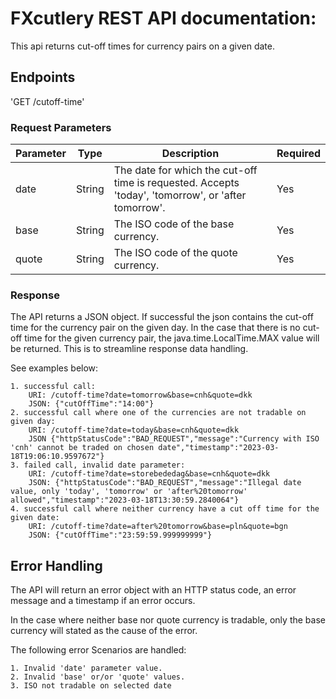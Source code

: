 # FXcutlery REST API documentation:

This api returns cut-off times for currency pairs on a given date.

## Endpoints

'GET /cutoff-time'

### Request Parameters
| Parameter | Type   | Description                                              | Required |
|-----------|--------|----------------------------------------------------------|----------|
| date      | String | The date for which the cut-off time is requested. Accepts 'today', 'tomorrow', or 'after tomorrow'. | Yes      |
| base      | String | The ISO code of the base currency.                       | Yes      |
| quote     | String | The ISO code of the quote currency.                      | Yes      |


### Response
The API returns a JSON object. If successful the json contains the cut-off time for the currency pair on the given day.
In the case that there is no cut-off time for the given currency pair, the java.time.LocalTime.MAX value
will be returned. This is to streamline response data handling.

See examples below:

    1. successful call:
        URI: /cutoff-time?date=tomorrow&base=cnh&quote=dkk
        JSON: {"cutOffTime":"14:00"}
    2. successful call where one of the currencies are not tradable on given day:
        URI: /cutoff-time?date=today&base=cnh&quote=dkk
        JSON {"httpStatusCode":"BAD_REQUEST","message":"Currency with ISO 'cnh' cannot be traded on chosen date","timestamp":"2023-03-18T19:06:10.9597672"}
    3. failed call, invalid date parameter:
        URI: /cutoff-time?date=storebededag&base=cnh&quote=dkk
        JSON: {"httpStatusCode":"BAD_REQUEST","message":"Illegal date value, only 'today', 'tomorrow' or 'after%20tomorrow' allowed","timestamp":"2023-03-18T13:30:59.2840064"}
    4. successful call where neither currency have a cut off time for the given date:
        URI: /cutoff-time?date=after%20tomorrow&base=pln&quote=bgn
        JSON: {"cutOffTime":"23:59:59.999999999"}

## Error Handling
The API will return an error object with an HTTP status code, an error message and a timestamp if an error occurs.

In the case where neither base nor quote currency is tradable, only the base currency will stated
as the cause of the error.

The following error Scenarios are handled:

    1. Invalid 'date' parameter value.
    2. Invalid 'base' or/or 'quote' values.
    3. ISO not tradable on selected date
